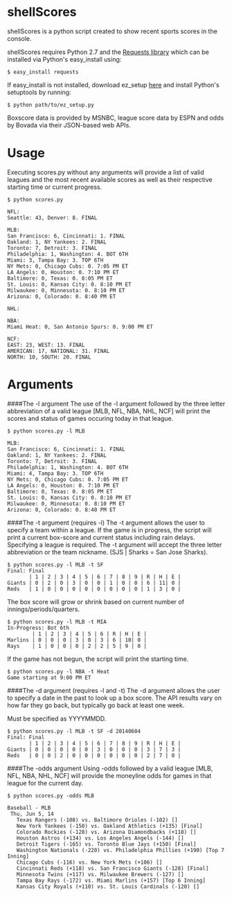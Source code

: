 shellScores
===========

shellScores is a python script created to show recent sports scores in the console.

shellScores requires Python 2.7 and the [Requests library](http://docs.python-requests.org/en/latest/) which can be installed via Python's easy_install using:
```
$ easy_install requests
```

If easy\_install is not installed, download ez\_setup [here](https://bootstrap.pypa.io/ez_setup.py) and install Python's setuptools by running:
```
$ python path/to/ez_setup.py
```

Boxscore data is provided by MSNBC, league score data by ESPN and odds by Bovada via their JSON-based web APIs.

Usage
===========
Executing scores.py without any arguments will provide a list of valid leagues and the most recent available scores as well as their respective starting time or current progress.

```
$ python scores.py

NFL:
Seattle: 43, Denver: 8. FINAL

MLB:
San Francisco: 6, Cincinnati: 1. FINAL
Oakland: 1, NY Yankees: 2. FINAL
Toronto: 7, Detroit: 3. FINAL
Philadelphia: 1, Washington: 4. BOT 6TH
Miami: 3, Tampa Bay: 3. TOP 6TH
NY Mets: 0, Chicago Cubs: 0. 7:05 PM ET
LA Angels: 0, Houston: 0. 7:10 PM ET
Baltimore: 0, Texas: 0. 8:05 PM ET
St. Louis: 0, Kansas City: 0. 8:10 PM ET
Milwaukee: 0, Minnesota: 0. 8:10 PM ET
Arizona: 0, Colorado: 0. 8:40 PM ET

NHL:

NBA:
Miami Heat: 0, San Antonio Spurs: 0. 9:00 PM ET

NCF:
EAST: 23, WEST: 13. FINAL
AMERICAN: 17, NATIONAL: 31. FINAL
NORTH: 10, SOUTH: 20. FINAL
```
Arguments
===========
####The -l argument
The use of the -l argument followed by the three letter abbreviation of a valid league [MLB, NFL, NBA, NHL, NCF] will print the scores and status of games occuring today in that league.

```
$ python scores.py -l MLB

MLB:
San Francisco: 6, Cincinnati: 1. FINAL
Oakland: 1, NY Yankees: 2. FINAL
Toronto: 7, Detroit: 3. FINAL
Philadelphia: 1, Washington: 4. BOT 6TH
Miami: 4, Tampa Bay: 3. TOP 6TH
NY Mets: 0, Chicago Cubs: 0. 7:05 PM ET
LA Angels: 0, Houston: 0. 7:10 PM ET
Baltimore: 0, Texas: 0. 8:05 PM ET
St. Louis: 0, Kansas City: 0. 8:10 PM ET
Milwaukee: 0, Minnesota: 0. 8:10 PM ET
Arizona: 0, Colorado: 0. 8:40 PM ET
```

####The -t argument (requires -l)
The -t argument allows the user to specify a team within a league. If the game is in progress, the script will print a current box-score and current status including rain delays. Specifying a league is required. The -t argument will accept the three letter abbreviation or the team nickname. (SJS | Sharks = San Jose Sharks).

```
$ python scores.py -l MLB -t SF
Final: Final
       | 1 | 2 | 3 | 4 | 5 | 6 | 7 | 8 | 9 | R | H | E |
Giants | 0 | 2 | 0 | 3 | 0 | 0 | 1 | 0 | 0 | 6 | 11| 0 |
Reds   | 1 | 0 | 0 | 0 | 0 | 0 | 0 | 0 | 0 | 1 | 3 | 0 |
```

The box score will grow or shrink based on current number of innings/periods/quarters.

```
$ python scores.py -l MLB -t MIA
In-Progress: Bot 6th
        | 1 | 2 | 3 | 4 | 5 | 6 | R | H | E |
Marlins | 0 | 0 | 0 | 3 | 0 | 3 | 6 | 10| 0 |
Rays    | 1 | 0 | 0 | 0 | 2 | 2 | 5 | 9 | 0 |
```

If the game has not begun, the script will print the starting time.

```
$ python scores.py -l NBA -t Heat
Game starting at 9:00 PM ET
```

####The -d argument (requires -l and -t)
The -d argument allows the user to specify a date in the past to look up a box score. The API results vary on how far they go back, but typically go back at least one week.

Must be specified as YYYYMMDD.

```
$ python scores.py -l MLB -t SF -d 20140604
Final: Final
       | 1 | 2 | 3 | 4 | 5 | 6 | 7 | 8 | 9 | R | H | E |
Giants | 0 | 0 | 0 | 0 | 0 | 3 | 0 | 0 | 0 | 3 | 7 | 3 |
Reds   | 0 | 0 | 2 | 0 | 0 | 0 | 0 | 0 | 0 | 2 | 7 | 0 |
```

####The -odds argument
Using -odds followed by a valid league [MLB, NFL, NBA, NHL, NCF] will provide the moneyline odds for games in that league for the current day.
```
$ python scores.py -odds MLB

Baseball - MLB
 Thu, Jun 5, 14
   Texas Rangers (-108) vs. Baltimore Orioles (-102) []
   New York Yankees (-150) vs. Oakland Athletics (+135) [Final]
   Colorado Rockies (-128) vs. Arizona Diamondbacks (+118) []
   Houston Astros (+134) vs. Los Angeles Angels (-144) []
   Detroit Tigers (-165) vs. Toronto Blue Jays (+150) [Final]
   Washington Nationals (-220) vs. Philadelphia Phillies (+190) [Top 7 Inning]
   Chicago Cubs (-116) vs. New York Mets (+106) []
   Cincinnati Reds (+118) vs. San Francisco Giants (-128) [Final]
   Minnesota Twins (+117) vs. Milwaukee Brewers (-127) []
   Tampa Bay Rays (-172) vs. Miami Marlins (+157) [Top 6 Inning]
   Kansas City Royals (+110) vs. St. Louis Cardinals (-120) []
```
